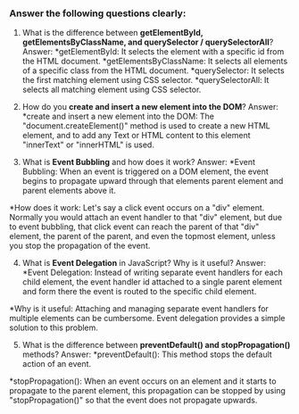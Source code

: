### Answer the following questions clearly:
1. What is the difference between **getElementById, getElementsByClassName, and querySelector / querySelectorAll**?
Answer:
  *getElementById: It selects the element with a specific id from the HTML document.
  *getElementsByClassName: It selects all elements of a specific class from the HTML document.
  *querySelector: It selects the first matching element using CSS selector.
  *querySelectorAll: It selects all matching element using CSS selector.

2. How do you **create and insert a new element into the DOM**?
Answer:
  *create and insert a new element into the DOM: The "document.createElement()" method is used to create a new HTML element, and to add any Text or HTML content to this element "innerText" or "innerHTML" is used.

3. What is **Event Bubbling** and how does it work?
Answer:
  *Event Bubbling: When an event is triggered on a DOM element, the event begins to propagate upward through that elements parent element and  parent elements above it.

  *How does it work: Let's say a click event occurs on a "div" element. Normally you would attach an event handler to that "div" element, but due to event bubbling, that click event can reach the parent of that "div" element, the parent of the parent, and even the topmost element, unless you stop the propagation of the event.

4. What is **Event Delegation** in JavaScript? Why is it useful?
Answer:
  *Event Delegation: Instead of writing separate event handlers for each child element, the event handler id attached to a single parent element and form there the event is routed to the specific child element.

  *Why is it useful: Attaching and managing separate event handlers for multiple elements can be cumbersome. Event delegation provides a simple solution to this problem.

5. What is the difference between **preventDefault() and stopPropagation()** methods?
Answer:
  *preventDefault(): This method stops the default action of an event.

  *stopPropagation(): When an event occurs on an element and it starts to propagate to the parent element, this propagation can be stopped by using "stopPropagation()" so that the event does not propagate upwards.
